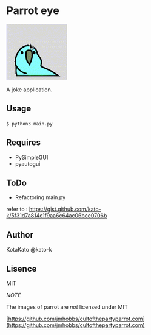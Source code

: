 # Parrot eye
![capture](./misc/cap.gif)

A joke application.

## Usage

`$ python3 main.py`

## Requires
- PySimpleGUI
- pyautogui

## ToDo
- Refactoring main.py

refer to : https://gist.github.com/kato-k/5f31d7a814c1f9aa6c64ac06bce0706b

## Author
KotaKato @kato-k

## Lisence
MIT

*NOTE*

The images of parrot are *not* licensed under MIT


[https://github.com/jmhobbs/cultofthepartyparrot.com](https://github.com/jmhobbs/cultofthepartyparrot.com)
